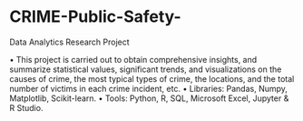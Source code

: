 # CRIME-Public-Safety-
Data Analytics Research Project

• This project is carried out to obtain comprehensive insights, and summarize statistical values, significant trends, and visualizations on the causes of crime, the most typical types of crime, the locations, and the total number of victims in each crime incident, etc.
• Libraries: Pandas, Numpy, Matplotlib, Scikit-learn.
• Tools: Python, R, SQL, Microsoft Excel, Jupyter & R Studio.
